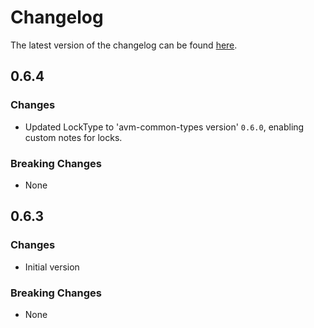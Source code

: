 # Changelog

The latest version of the changelog can be found [here](https://github.com/Azure/bicep-registry-modules/blob/main/avm/res/event-grid/system-topic/CHANGELOG.md).

## 0.6.4

### Changes

- Updated LockType to 'avm-common-types version' `0.6.0`, enabling custom notes for locks.

### Breaking Changes

- None

## 0.6.3

### Changes

- Initial version

### Breaking Changes

- None
